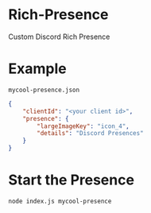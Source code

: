 # Rich-Presence
Custom Discord Rich Presence

# Example

`mycool-presence.json`

```json
{
    "clientId": "<your client id>",
    "presence": {
        "largeImageKey": "icon_4",
        "details": "Discord Presences"
    }
}
```

# Start the Presence

```
node index.js mycool-presence
```
